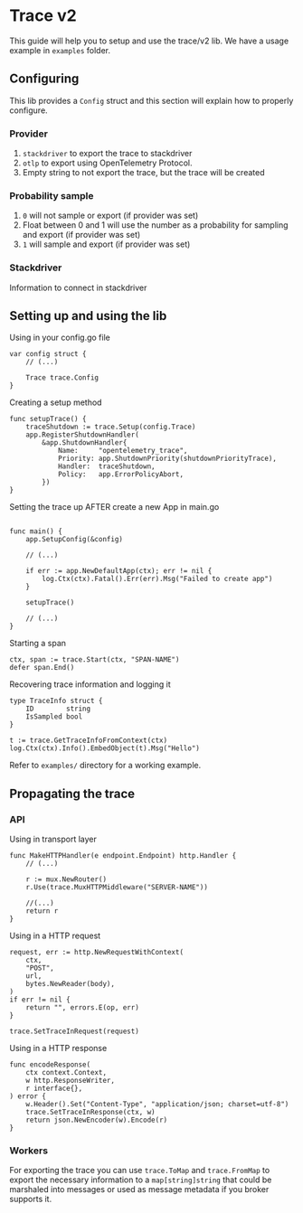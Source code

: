 # Trace v2

This guide will help you to setup and use the trace/v2 lib. We have a usage example in `examples` folder.

## Configuring

This lib provides a `Config` struct and this section will explain how to properly configure.

### Provider

1. `stackdriver` to export the trace to stackdriver
2. `otlp` to export using OpenTelemetry Protocol.
3. Empty string to not export the trace, but the trace will be created

### Probability sample

1. `0` will not sample or export (if provider was set)
2. Float between 0 and 1 will use the number as a probability for sampling and export (if provider was set)
3. `1` will sample and export (if provider was set)

### Stackdriver

Information to connect in stackdriver

## Setting up and using the lib

Using in your config.go file

```golang
var config struct {
    // (...)

	Trace trace.Config
}
```

Creating a setup method

```golang
func setupTrace() {
	traceShutdown := trace.Setup(config.Trace)
	app.RegisterShutdownHandler(
		&app.ShutdownHandler{
			Name:     "opentelemetry_trace",
			Priority: app.ShutdownPriority(shutdownPriorityTrace),
			Handler:  traceShutdown,
			Policy:   app.ErrorPolicyAbort,
		})
}
```

Setting the trace up AFTER create a new App in main.go

```golang

func main() {
	app.SetupConfig(&config)

    // (...)

	if err := app.NewDefaultApp(ctx); err != nil {
		log.Ctx(ctx).Fatal().Err(err).Msg("Failed to create app")
	}

	setupTrace()

    // (...)
}
```

Starting a span

```golang
ctx, span := trace.Start(ctx, "SPAN-NAME")
defer span.End()
```

Recovering trace information and logging it

```golang
type TraceInfo struct {
	ID        string
	IsSampled bool
}
```

```golang
t := trace.GetTraceInfoFromContext(ctx)
log.Ctx(ctx).Info().EmbedObject(t).Msg("Hello")
```

Refer to `examples/` directory for a working example.

## Propagating the trace

### API

Using in transport layer

```golang
func MakeHTTPHandler(e endpoint.Endpoint) http.Handler {
    // (...)

	r := mux.NewRouter()
	r.Use(trace.MuxHTTPMiddleware("SERVER-NAME"))

    //(...)
	return r
}
```

Using in a HTTP request

```golang
request, err := http.NewRequestWithContext(
    ctx,
    "POST",
    url,
    bytes.NewReader(body),
)
if err != nil {
    return "", errors.E(op, err)
}

trace.SetTraceInRequest(request)
```

Using in a HTTP response

```golang
func encodeResponse(
	ctx context.Context,
	w http.ResponseWriter,
	r interface{},
) error {
	w.Header().Set("Content-Type", "application/json; charset=utf-8")
	trace.SetTraceInResponse(ctx, w)
	return json.NewEncoder(w).Encode(r)
}
```

### Workers

For exporting the trace you can use `trace.ToMap` and `trace.FromMap` to export the necessary information to a `map[string]string` that could be marshaled into messages or used as message metadata if you broker supports it.
